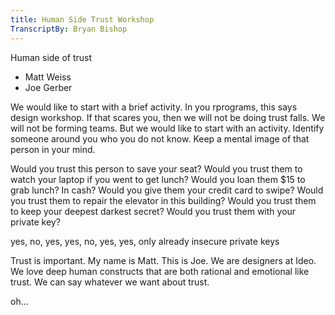 ```yaml
---
title: Human Side Trust Workshop
TranscriptBy: Bryan Bishop
---
```


Human side of trust

* Matt Weiss
* Joe Gerber

We would like to start with a brief activity. In you rprograms, this says design workshop. If that scares you, then we will not be doing trust falls. We will not be forming teams. But we would like to start with an activity. Identify someone around you who you do not know. Keep a mental image of that person in your mind.

Would you trust this person to save your seat? Would you trust them to watch your laptop if you went to get lunch? Would you loan them $15 to grab lunch? In cash? Would you give them your credit card to swipe? Would you trust them to repair the elevator in this building? Would you trust them to keep your deepest darkest secret? Would you trust them with your private key?

yes, no, yes, yes, no, yes, yes, only already insecure private keys

Trust is important. My name is Matt. This is Joe. We are designers at Ideo. We love deep human constructs that are both rational and emotional like trust. We can say whatever we want about trust.

oh...
